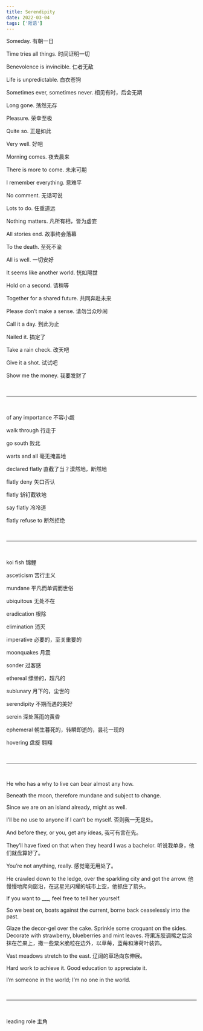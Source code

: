 ```yaml
---
title: Serendipity
date: 2022-03-04
tags: ['短语']
---
```


Someday. 有朝一日

Time tries all things. 时间证明一切

Benevolence is invincible. 仁者无敌

Life is unpredictable. 白衣苍狗

Sometimes ever, sometimes never. 相见有时，后会无期

Long gone. 荡然无存

Pleasure. 荣幸至极

Quite so. 正是如此

Very well. 好吧

Morning comes. 夜去晨来

There is more to come. 未来可期

I remember everything. 意难平

No comment. 无话可说

Lots to do. 任重道远

Nothing matters. 凡所有相，皆为虚妄

All stories end. 故事终会落幕

To the death. 至死不渝

All is well. 一切安好

It seems like another world. 恍如隔世

Hold on a second. 请稍等

Together for a shared future. 共同奔赴未来

Please don’t make a sense. 请勿当众吵闹

Call it a day. 到此为止

Nailed it. 搞定了

Take a rain check. 改天吧

Give it a shot. 试试吧

Show me the money. 我要发财了

<br/>

***

<br/>

of any importance 不容小觑

walk through 行走于

go south 败北 

warts and all  毫无掩盖地

declared flatly 直截了当？漠然地，断然地

flatly deny 矢口否认

flatly 斩钉截铁地

say flatly 冷冷道

flatly refuse to 断然拒绝

<br/>

***

<br/>

koi fish 锦鲤

asceticism 苦行主义

mundane 平凡而单调而世俗

ubiquitous 无处不在

eradication 根除

elimination 消灭

imperative 必要的，至关重要的

moonquakes 月震

sonder 过客感

ethereal 缥缈的，超凡的

sublunary 月下的，尘世的

serendipity  不期而遇的美好

serein 深处落雨的黄昏

ephemeral 朝生暮死的，转瞬即逝的，昙花一现的

hovering 盘旋 翱翔

<br/>

***

<br/>

He who has a why to live can bear almost any how.

Beneath the moon, therefore mundane and subject to change.

Since we are on an island already, might as well.

I’ll be no use to anyone if I can’t be myself.
否则我一无是处。

And before they, or you, get any ideas,
我可有言在先。

They’ll have fixed on that when they heard I was a bachelor.
听说我单身，他们就盘算好了。

You’re not anything, really.
感觉毫无用处了。

He crawled down to the ledge, over the sparkling city and got the arrow. 他慢慢地爬向窗沿，在这星光闪耀的城市上空，他抓住了箭头。

If you want to ___, feel free to tell her yourself.

So we beat on, boats against the current, borne back ceaselessly into the past.

Glaze the decor-gel over the cake. Sprinkle some croquant on the sides. Decorate with strawberry, blueberries and mint leaves.
将果冻胶调稀之后涂抹在芒果上，撒一些粟米脆粒在边外，以草莓，蓝莓和薄荷叶装饰。

Vast meadows stretch to the east. 辽阔的草场向东伸展。

Hard work to achieve it. Good education to appreciate it.

I’m someone in the world; I’m no one in the world.


<br/>

***

<br/>


leading role 主角

<br/>
